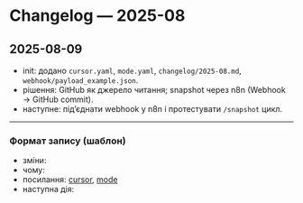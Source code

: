 # Changelog — 2025-08

## 2025-08-09
- init: додано `cursor.yaml`, `mode.yaml`, `changelog/2025-08.md`, `webhook/payload_example.json`.
- рішення: GitHub як джерело читання; snapshot через n8n (Webhook → GitHub commit).
- наступне: під’єднати webhook у n8n і протестувати `/snapshot` цикл.

---

### Формат запису (шаблон)
- зміни:
- чому:
- посилання: [cursor](/cursor.yaml), [mode](/mode.yaml)
- наступна дія:
